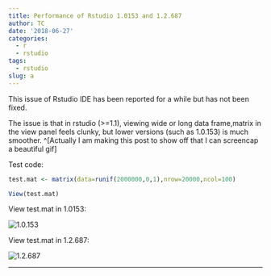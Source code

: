 ```yaml
---
title: Performance of Rstudio 1.0153 and 1.2.687
author: TC
date: '2018-06-27'
categories:
  - r
  - rstudio
tags:
  - rstudio
slug: a
---
```


This issue of Rstudio IDE has been reported for a while but has not been fixed.

The issue is that in rstudio (>=1.1), viewing wide or long data frame,matrix in the view panel feels clunky, but lower versions (such as 1.0.153) is much smoother. ^[Actually I am making this post to show off that I can screencap a beautiful gif]

Test code:

```r
test.mat <- matrix(data=runif(2000000,0,1),nrow=20000,ncol=100)

View(test.mat)
```

View test.mat in 1.0153:

![1.0.153](/post/2018-06-27-a_files/1.0153.gif)

View test.mat in 1.2.687:

![1.2.687](/post/2018-06-27-a_files/1.2.687.gif)


---

